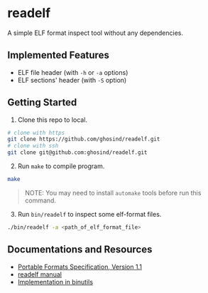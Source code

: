 # readelf

A simple ELF format inspect tool without any dependencies.

## Implemented Features

- ELF file header (with `-h` or `-a` options)
- ELF sections' header (with `-S` option)

## Getting Started

1. Clone this repo to local.

  ```sh
  # clone with https
  git clone https://github.com/ghosind/readelf.git
  # clone with ssh
  git clone git@github.com:ghosind/readelf.git
  ```

2. Run `make` to compile program.

  ```sh
  make
  ```

  > NOTE: You may need to install `automake` tools before run this command.

3. Run `bin/readelf` to inspect some elf-format files.

  ```sh
  ./bin/readelf -a <path_of_elf_format_file>
  ```

## Documentations and Resources

- [Portable Formats Specification, Version 1.1](https://www.cs.cmu.edu/afs/cs/academic/class/15213-f00/docs/elf.pdf)
- [readelf manual](https://man7.org/linux/man-pages/man1/readelf.1.html)
- [Implementation in binutils](https://sourceware.org/git/?p=binutils-gdb.git;a=blob;f=binutils/readelf.c)
